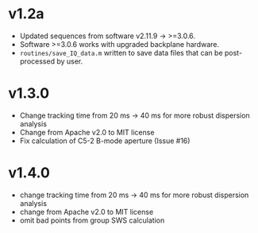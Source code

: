# v1.2a
* Updated sequences from software v2.11.9 -> >=3.0.6.
* Software >=3.0.6 works with upgraded backplane hardware.
* `routines/save_IQ_data.m` written to save data files that can be
  post-processed by user.

# v1.3.0
* Change tracking time from 20 ms -> 40 ms for more robust dispersion analysis
* Change from Apache v2.0 to MIT license
* Fix calculation of C5-2 B-mode aperture (Issue #16)

# v1.4.0
* change tracking time from 20 ms -> 40 ms for more robust dispersion analysis
* change from Apache v2.0 to MIT license
* omit bad points from group SWS calculation

